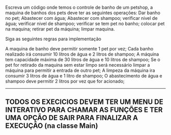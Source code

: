 Escreva um código onde temos o controle de banho de um petshop, a maquina de banhos dos pets deve ter as seguintes operações:
Dar banho no pet;
Abastecer com água;
Abastecer com shampoo;
verificar nivel de água;
verificar nivel de shampoo;
verificar se tem pet no banho;
colocar pet na maquina;
retirar pet da máquina;
limpar maquina.

Siga as seguintes regras para implementação

A maquina de banho deve permitir somente 1 pet por vez;
Cada banho realizado irá consumir 10 litros de água e 2 litros de shampoo;
A máquina tem capacidade máxima de 30 litros de água e 10 litros de shampoo;
Se o pet for retirado da maquina sem estar limpo será necessário limpar a máquina para permitir a entrada de outro pet;
A limpeza da máquina ira consumir 3 litros de água e 1 litro de shampoo;
O abastecimento de água e shampoo deve permitir 2 litros por vez que for acionado;

-------------------------------------------------------------------------------------------------------------------
TODOS OS EXECICIOS DEVEM TER UM MENU DE INTERATIVO PARA CHAMAR AS FUNÇÕES E TER UMA OPÇÃO DE SAIR PARA FINALIZAR A EXECUÇÃO (na classe Main)
------------------------------------------------------------------------------------------------------------------- 